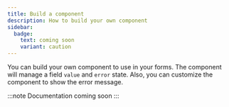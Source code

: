 ```yaml
---
title: Build a component
description: How to build your own component
sidebar:
  badge:
    text: coming soon
    variant: caution
---
```


You can build your own component to use in your forms. The component will manage a field `value` and `error` state. Also, you can customize the component to show the error message.

:::note
Documentation coming soon
:::